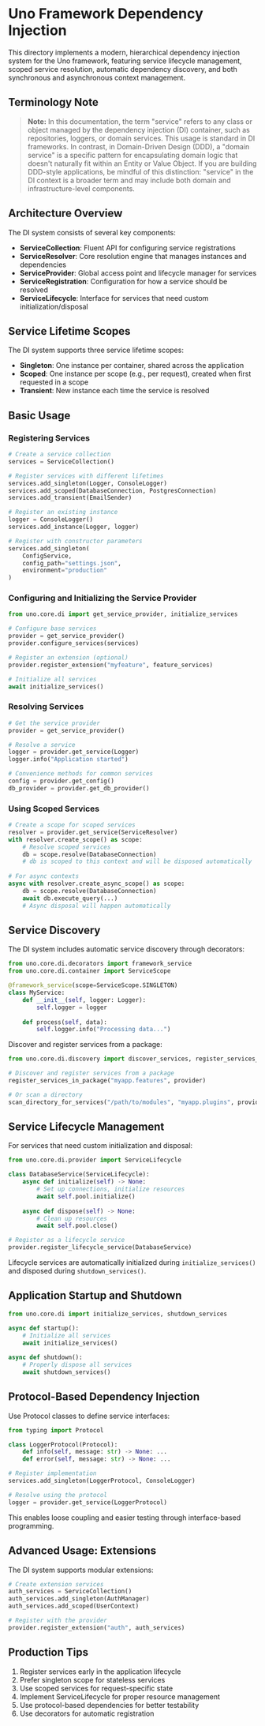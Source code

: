 # Uno Framework Dependency Injection

This directory implements a modern, hierarchical dependency injection system for the Uno framework, featuring service lifecycle management, scoped service resolution, automatic dependency discovery, and both synchronous and asynchronous context management.

## Terminology Note

> **Note:** In this documentation, the term "service" refers to any class or object managed by the dependency injection (DI) container, such as repositories, loggers, or domain services. This usage is standard in DI frameworks. In contrast, in Domain-Driven Design (DDD), a "domain service" is a specific pattern for encapsulating domain logic that doesn't naturally fit within an Entity or Value Object. If you are building DDD-style applications, be mindful of this distinction: "service" in the DI context is a broader term and may include both domain and infrastructure-level components.

## Architecture Overview

The DI system consists of several key components:

- **ServiceCollection**: Fluent API for configuring service registrations
- **ServiceResolver**: Core resolution engine that manages instances and dependencies
- **ServiceProvider**: Global access point and lifecycle manager for services
- **ServiceRegistration**: Configuration for how a service should be resolved
- **ServiceLifecycle**: Interface for services that need custom initialization/disposal

## Service Lifetime Scopes

The DI system supports three service lifetime scopes:

- **Singleton**: One instance per container, shared across the application
- **Scoped**: One instance per scope (e.g., per request), created when first requested in a scope
- **Transient**: New instance each time the service is resolved

## Basic Usage

### Registering Services

```python
# Create a service collection
services = ServiceCollection()

# Register services with different lifetimes
services.add_singleton(Logger, ConsoleLogger)
services.add_scoped(DatabaseConnection, PostgresConnection)
services.add_transient(EmailSender)

# Register an existing instance
logger = ConsoleLogger()
services.add_instance(Logger, logger)

# Register with constructor parameters
services.add_singleton(
    ConfigService, 
    config_path="settings.json", 
    environment="production"
)
```

### Configuring and Initializing the Service Provider

```python
from uno.core.di import get_service_provider, initialize_services

# Configure base services
provider = get_service_provider()
provider.configure_services(services)

# Register an extension (optional)
provider.register_extension("myfeature", feature_services)

# Initialize all services
await initialize_services()
```

### Resolving Services

```python
# Get the service provider
provider = get_service_provider()

# Resolve a service
logger = provider.get_service(Logger)
logger.info("Application started")

# Convenience methods for common services
config = provider.get_config()
db_provider = provider.get_db_provider()
```

### Using Scoped Services

```python
# Create a scope for scoped services
resolver = provider.get_service(ServiceResolver)
with resolver.create_scope() as scope:
    # Resolve scoped services
    db = scope.resolve(DatabaseConnection)
    # db is scoped to this context and will be disposed automatically
    
# For async contexts
async with resolver.create_async_scope() as scope:
    db = scope.resolve(DatabaseConnection)
    await db.execute_query(...)
    # Async disposal will happen automatically
```

## Service Discovery

The DI system includes automatic service discovery through decorators:

```python
from uno.core.di.decorators import framework_service
from uno.core.di.container import ServiceScope

@framework_service(scope=ServiceScope.SINGLETON)
class MyService:
    def __init__(self, logger: Logger):
        self.logger = logger
        
    def process(self, data):
        self.logger.info("Processing data...")
```

Discover and register services from a package:

```python
from uno.core.di.discovery import discover_services, register_services_in_package

# Discover and register services from a package
register_services_in_package("myapp.features", provider)

# Or scan a directory
scan_directory_for_services("/path/to/modules", "myapp.plugins", provider)
```

## Service Lifecycle Management

For services that need custom initialization and disposal:

```python
from uno.core.di.provider import ServiceLifecycle

class DatabaseService(ServiceLifecycle):
    async def initialize(self) -> None:
        # Set up connections, initialize resources
        await self.pool.initialize()
        
    async def dispose(self) -> None:
        # Clean up resources
        await self.pool.close()

# Register as a lifecycle service
provider.register_lifecycle_service(DatabaseService)
```

Lifecycle services are automatically initialized during `initialize_services()` and disposed during `shutdown_services()`.

## Application Startup and Shutdown

```python
from uno.core.di import initialize_services, shutdown_services

async def startup():
    # Initialize all services
    await initialize_services()
    
async def shutdown():
    # Properly dispose all services
    await shutdown_services()
```

## Protocol-Based Dependency Injection

Use Protocol classes to define service interfaces:

```python
from typing import Protocol

class LoggerProtocol(Protocol):
    def info(self, message: str) -> None: ...
    def error(self, message: str) -> None: ...

# Register implementation
services.add_singleton(LoggerProtocol, ConsoleLogger)

# Resolve using the protocol
logger = provider.get_service(LoggerProtocol)
```

This enables loose coupling and easier testing through interface-based programming.

## Advanced Usage: Extensions

The DI system supports modular extensions:

```python
# Create extension services
auth_services = ServiceCollection()
auth_services.add_singleton(AuthManager)
auth_services.add_scoped(UserContext)

# Register with the provider
provider.register_extension("auth", auth_services)
```

## Production Tips

1. Register services early in the application lifecycle
2. Prefer singleton scope for stateless services
3. Use scoped services for request-specific state
4. Implement ServiceLifecycle for proper resource management
5. Use protocol-based dependencies for better testability
6. Use decorators for automatic registration
